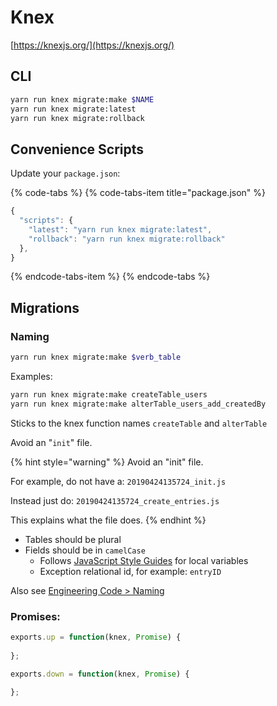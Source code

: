 # Knex

[https://knexjs.org/](https://knexjs.org/)

## CLI

```bash
yarn run knex migrate:make $NAME
yarn run knex migrate:latest
yarn run knex migrate:rollback
```

## Convenience Scripts

Update your `package.json`:

{% code-tabs %}
{% code-tabs-item title="package.json" %}
```javascript
{
  "scripts": {
    "latest": "yarn run knex migrate:latest",
    "rollback": "yarn run knex migrate:rollback"
  },
}
```
{% endcode-tabs-item %}
{% endcode-tabs %}

## Migrations

### Naming

```bash
yarn run knex migrate:make $verb_table
```

Examples:

```bash
yarn run knex migrate:make createTable_users
yarn run knex migrate:make alterTable_users_add_createdBy
```

Sticks to the knex function names `createTable` and `alterTable`

Avoid an "`init`" file.

{% hint style="warning" %}
Avoid an "init" file.

For example, do not have a: `20190424135724_init.js`

Instead just do: `20190424135724_create_entries.js`

This explains what the file does.
{% endhint %}

* Tables should be plural
* Fields should be in `camelCase`
  * Follows [JavaScript Style Guides](../javascript/style-guides.md) for local variables
  * Exception relational id, for example: `entryID`

Also see [Engineering Code &gt; Naming](../../engineering-code/naming.md#common-names)

### Promises:

```javascript
exports.up = function(knex, Promise) {
  
};

exports.down = function(knex, Promise) {
  
};
```


